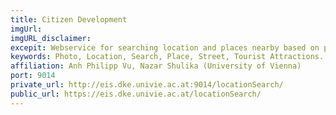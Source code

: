 ```yaml
---
title: Citizen Development
imgUrl: 
imgURL_disclaimer:
excepit: Webservice for searching location and places nearby based on pictures.
keywords: Photo, Location, Search, Place, Street, Tourist Attractions.
affiliation: Anh Philipp Vu, Nazar Shulika (University of Vienna)
port: 9014
private_url: http://eis.dke.univie.ac.at:9014/locationSearch/
public_url: https://eis.dke.univie.ac.at/locationSearch/
---
```

